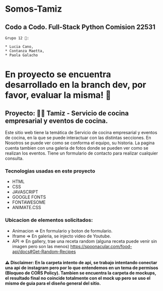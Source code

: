 # Somos-Tamiz 

## Codo a Codo. Full-Stack Python Comision 22531

```
Grupo 12 💪:

* Lucia Cano,
* Contanza Maetta,
* Paola Galacho
```
# En proyecto se encuentra desarrollado en la branch dev, por favor, evaluar la misma! 🙏
## Proyecto:  👩‍🍳  Tamiz - Servicio de cocina empresarial y eventos de cocina.

Este sitio web tiene la temática de Servicio de cocina empresarial y eventos de cocina, en la que se puede interactuar con las distintas secciones. En Nosotros se puede ver como se conforma el equipo, su historia. La pagina cuenta tambien con una galeria de fotos donde se pueden ver como se realizan los eventos. Tiene un formulario de contacto para realizar cualquier consulta.

### Tecnologias usadas en este proyecto

* HTML
* CSS
* JAVASCRIPT
* GOOGLE FONTS
* FONTAWESOME
* ANIMATE.CSS

### Ubicacion de elementos solicitados:

* Animacion => En formulario y boton de formulario.
* Iframe => En galeria, se injecto video de Youtube.
* API => En gallery, trae una receta random (alguna receta puede venir sin imagen pero son las menos)
         https://spoonacular.com/food-api/docs#Get-Random-Recipes
         
         
#### ⚠️ Disclaimer: En la carpeta intento de api, se trabajo intentando conectar una api de instagram pero por lo que entendemos en un tema de permisos (Bloqueo de CORS Policy). Tambien se encuentra la carpeta de mockups, el resultado final no coincide totalmente con el mock up pero se uso el mismo de guia para el diseño general del sitio.
       
